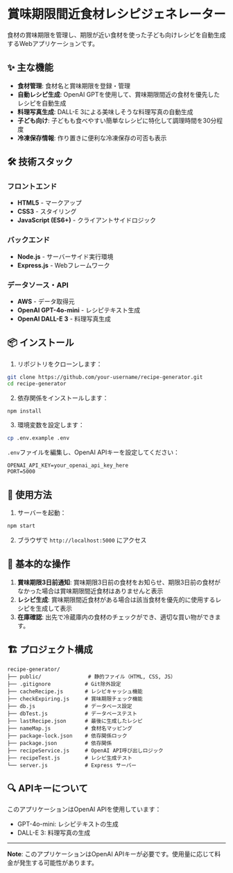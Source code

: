 # 賞味期限間近食材レシピジェネレーター

食材の賞味期限を管理し、期限が近い食材を使った子ども向けレシピを自動生成するWebアプリケーションです。

## ✨ 主な機能

- **食材管理**: 食材名と賞味期限を登録・管理
- **自動レシピ生成**: OpenAI GPTを使用して、賞味期限間近の食材を優先したレシピを自動生成
- **料理写真生成**: DALL-E 3による美味しそうな料理写真の自動生成
- **子ども向け**: 子どもも食べやすい簡単なレシピに特化して調理時間を30分程度
- **冷凍保存情報**: 作り置きに便利な冷凍保存の可否も表示

## 🛠 技術スタック

### フロントエンド
- **HTML5** - マークアップ
- **CSS3** - スタイリング
- **JavaScript (ES6+)** - クライアントサイドロジック

### バックエンド
- **Node.js** - サーバーサイド実行環境
- **Express.js** - Webフレームワーク

### データソース・API
- **AWS** - データ取得元
- **OpenAI GPT-4o-mini** - レシピテキスト生成
- **OpenAI DALL-E 3** - 料理写真生成

## 📦 インストール

1. リポジトリをクローンします：
```bash
git clone https://github.com/your-username/recipe-generator.git
cd recipe-generator
```

2. 依存関係をインストールします：
```bash
npm install
```

3. 環境変数を設定します：
```bash
cp .env.example .env
```

`.env`ファイルを編集し、OpenAI APIキーを設定してください：
```env
OPENAI_API_KEY=your_openai_api_key_here
PORT=5000
```

## 🚀 使用方法

1. サーバーを起動：
```bash
npm start
```

2. ブラウザで `http://localhost:5000` にアクセス

## 📝 基本的な操作

1. **賞味期限3日前通知**: 賞味期限3日前の食材をお知らせ、期限3日前の食材がなかった場合は賞味期限間近食材はありませんと表示
2. **レシピ生成**: 賞味期限間近食材がある場合は該当食材を優先的に使用するレシピを生成して表示
3. **在庫確認**: 出先で冷蔵庫内の食材のチェックができ、適切な買い物ができます。

## 🏗 プロジェクト構成

```
recipe-generator/
├── public/               # 静的ファイル（HTML, CSS, JS）
├── .gitignore           # Git除外設定
├── cacheRecipe.js       # レシピキャッシュ機能
├── checkExpiring.js     # 賞味期限チェック機能
├── db.js                # データベース設定
├── dbTest.js            # データベーステスト
├── lastRecipe.json      # 最後に生成したレシピ
├── nameMap.js           # 食材名マッピング
├── package-lock.json    # 依存関係ロック
├── package.json         # 依存関係
├── recipeService.js     # OpenAI API呼び出しロジック
├── recipeTest.js        # レシピ生成テスト
└── server.js            # Express サーバー
```


## 🔍 APIキーについて

このアプリケーションはOpenAI APIを使用しています：
- GPT-4o-mini: レシピテキストの生成
- DALL-E 3: 料理写真の生成

---

**Note**: このアプリケーションはOpenAI APIキーが必要です。使用量に応じて料金が発生する可能性があります。